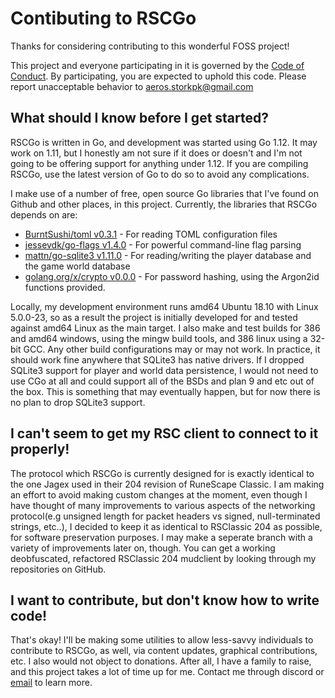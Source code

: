 # Contibuting to RSCGo
Thanks for considering contributing to this wonderful FOSS project!

This project and everyone participating in it is governed by the [Code of Conduct](CODE_OF_CONDUCT.md).  By participating, you are expected to uphold this code.  Please report unacceptable behavior to aeros.storkpk@gmail.com

## What should I know before I get started?

RSCGo is written in Go, and development was started using Go 1.12.  It may work on 1.11, but I honestly am not sure if it does or doesn't and I'm not going to be offering support for anything under 1.12.  If you are compiling RSCGo, use the latest version of Go to do so to avoid any complications.

I make use of a number of free, open source Go libraries that I've found on Github and other places, in this project.
Currently, the libraries that RSCGo depends on are:
* [BurntSushi/toml v0.3.1](https://github.com/BurntSushi/toml) - For reading TOML configuration files
* [jessevdk/go-flags v1.4.0](https://github.com/jessevdk/go-flags) - For powerful command-line flag parsing
* [mattn/go-sqlite3 v1.11.0](https://github.com/mattn/go-sqlite3) - For reading/writing the player database and the game world database
* [golang.org/x/crypto v0.0.0](https://golang.org/x/crypto) - For password hashing, using the Argon2id functions provided.

Locally, my development environment runs amd64 Ubuntu 18.10 with Linux 5.0.0-23, so as a result the project is initially developed for and tested against amd64 Linux as the main target.  I also make and test builds for 386 and amd64 windows, using the mingw build tools, and 386 linux using a 32-bit GCC.  Any other build configurations may or may not work.  In practice, it should work fine anywhere that SQLite3 has native drivers.  If I dropped SQLite3 support for player and world data persistence, I would not need to use CGo at all and could support all of the BSDs and plan 9 and etc out of the box.  This is something that may eventually happen, but for now there is no plan to drop SQLite3 support.

## I can't seem to get my RSC client to connect to it properly!
The protocol which RSCGo is currently designed for is exactly identical to the one Jagex used in their 204 revision of RuneScape Classic.  I am making an effort to avoid making custom changes at the moment, even though I have thought of many improvements to various aspects of the networking protocol(e.g unsigned length for packet headers vs signed, null-terminated strings, etc..), I decided to keep it as identical to RSClassic 204 as possible, for software preservation purposes.  I may make a seperate branch with a variety of improvements later on, though.
You can get a working deobfuscated, refactored RSClassic 204 mudclient by looking through my repositories on GitHub.

## I want to contribute, but don't know how to write code!
That's okay!  I'll be making some utilities to allow less-savvy individuals to contribute to RSCGo, as well, via content updates, graphical contributions, etc.
I also would not object to donations.  After all, I have a family to raise, and this project takes a lot of time up for me.
Contact me through discord or [email](mailto:aeros.storkpk@gmail.com) to learn more.